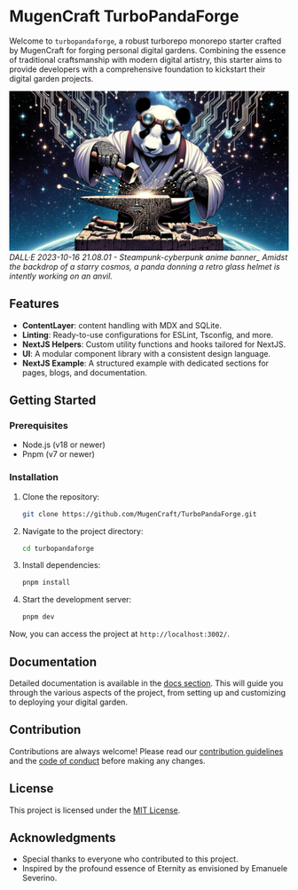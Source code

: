 # MugenCraft TurboPandaForge

Welcome to `turbopandaforge`, a robust turborepo monorepo starter crafted by
MugenCraft for forging personal digital gardens. Combining the essence of
traditional craftsmanship with modern digital artistry, this starter aims to
provide developers with a comprehensive foundation to kickstart their digital
garden projects.

![turbopanda banner](./turbopandaforge.png) _DALL·E 2023-10-16 21.08.01 -
Steampunk-cyberpunk anime banner\_ Amidst the backdrop of a starry cosmos, a
panda donning a retro glass helmet is intently working on an anvil._

## Features

- **ContentLayer**: content handling with MDX and SQLite.
- **Linting**: Ready-to-use configurations for ESLint, Tsconfig, and more.
- **NextJS Helpers**: Custom utility functions and hooks tailored for NextJS.
- **UI**: A modular component library with a consistent design language.
- **NextJS Example**: A structured example with dedicated sections for pages,
  blogs, and documentation.

## Getting Started

### Prerequisites

- Node.js (v18 or newer)
- Pnpm (v7 or newer)

### Installation

1. Clone the repository:

   ```bash
   git clone https://github.com/MugenCraft/TurboPandaForge.git
   ```

2. Navigate to the project directory:

   ```bash
   cd turbopandaforge
   ```

3. Install dependencies:

   ```bash
   pnpm install
   ```

4. Start the development server:

   ```bash
   pnpm dev
   ```

Now, you can access the project at `http://localhost:3002/`.

## Documentation

Detailed documentation is available in the [docs section](./docs/README.md).
This will guide you through the various aspects of the project, from setting up
and customizing to deploying your digital garden.

## Contribution

Contributions are always welcome! Please read our
[contribution guidelines](./docs/contributing.md) and the
[code of conduct](./docs/code-of-conduct.md) before making any changes.

## License

This project is licensed under the [MIT License](LICENSE).

## Acknowledgments

- Special thanks to everyone who contributed to this project.
- Inspired by the profound essence of Eternity as envisioned by Emanuele
  Severino.
